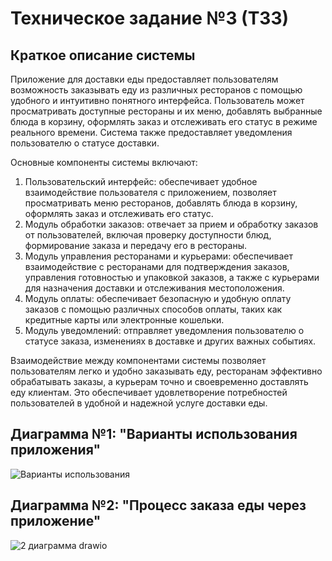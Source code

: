 # Техническое задание №3 (ТЗ3)

## Краткое описание системы

Приложение для доставки еды предоставляет пользователям возможность заказывать еду из различных ресторанов с помощью удобного и интуитивно понятного интерфейса. Пользователь может просматривать доступные рестораны и их меню, добавлять выбранные блюда в корзину, оформлять заказ и отслеживать его статус в режиме реального времени. Система также предоставляет уведомления пользователю о статусе доставки.

Основные компоненты системы включают:
1. Пользовательский интерфейс: обеспечивает удобное взаимодействие пользователя с приложением, позволяет просматривать меню ресторанов, добавлять блюда в корзину, оформлять заказ и отслеживать его статус.
2. Модуль обработки заказов: отвечает за прием и обработку заказов от пользователей, включая проверку доступности блюд, формирование заказа и передачу его в рестораны.
3. Модуль управления ресторанами и курьерами: обеспечивает взаимодействие с ресторанами для подтверждения заказов, управления готовностью и упаковкой заказов, а также с курьерами для назначения доставки и отслеживания местоположения.
4. Модуль оплаты: обеспечивает безопасную и удобную оплату заказов с помощью различных способов оплаты, таких как кредитные карты или электронные кошельки.
5. Модуль уведомлений: отправляет уведомления пользователю о статусе заказа, изменениях в доставке и других важных событиях.

Взаимодействие между компонентами системы позволяет пользователям легко и удобно заказывать еду, ресторанам эффективно обрабатывать заказы, а курьерам точно и своевременно доставлять еду клиентам. Это обеспечивает удовлетворение потребностей пользователей в удобной и надежной услуге доставки еды.

## Диаграмма №1: "Варианты использования приложения"

![Варианты использования](https://github.com/fffninteen/TZ_3/assets/164251870/00407416-732c-42e3-878a-115b0de5a429)

## Диаграмма №2: "Процесс заказа еды через приложение"

![2 диаграмма drawio](https://github.com/fffninteen/TZ_3/assets/164251870/843144c1-e3c2-458e-8f1c-5417f93cf464)
